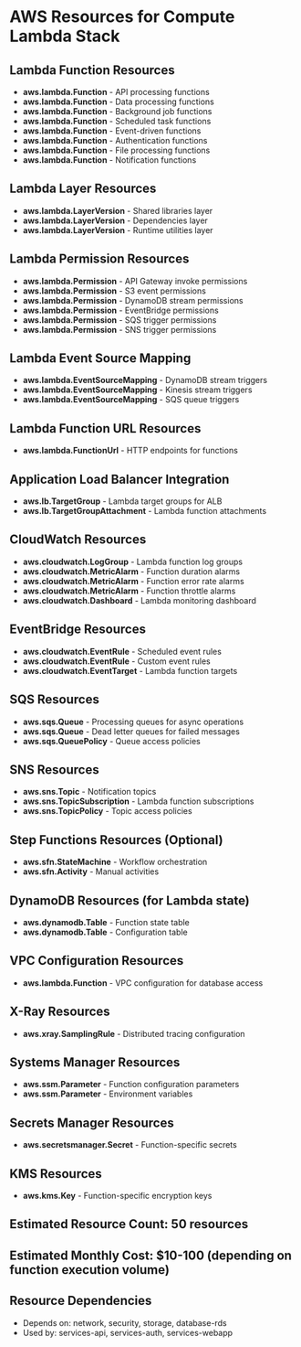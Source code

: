 # AWS Resources for Compute Lambda Stack

## Lambda Function Resources
- **aws.lambda.Function** - API processing functions
- **aws.lambda.Function** - Data processing functions
- **aws.lambda.Function** - Background job functions
- **aws.lambda.Function** - Scheduled task functions
- **aws.lambda.Function** - Event-driven functions
- **aws.lambda.Function** - Authentication functions
- **aws.lambda.Function** - File processing functions
- **aws.lambda.Function** - Notification functions

## Lambda Layer Resources
- **aws.lambda.LayerVersion** - Shared libraries layer
- **aws.lambda.LayerVersion** - Dependencies layer
- **aws.lambda.LayerVersion** - Runtime utilities layer

## Lambda Permission Resources
- **aws.lambda.Permission** - API Gateway invoke permissions
- **aws.lambda.Permission** - S3 event permissions
- **aws.lambda.Permission** - DynamoDB stream permissions
- **aws.lambda.Permission** - EventBridge permissions
- **aws.lambda.Permission** - SQS trigger permissions
- **aws.lambda.Permission** - SNS trigger permissions

## Lambda Event Source Mapping
- **aws.lambda.EventSourceMapping** - DynamoDB stream triggers
- **aws.lambda.EventSourceMapping** - Kinesis stream triggers
- **aws.lambda.EventSourceMapping** - SQS queue triggers

## Lambda Function URL Resources
- **aws.lambda.FunctionUrl** - HTTP endpoints for functions

## Application Load Balancer Integration
- **aws.lb.TargetGroup** - Lambda target groups for ALB
- **aws.lb.TargetGroupAttachment** - Lambda function attachments

## CloudWatch Resources
- **aws.cloudwatch.LogGroup** - Lambda function log groups
- **aws.cloudwatch.MetricAlarm** - Function duration alarms
- **aws.cloudwatch.MetricAlarm** - Function error rate alarms
- **aws.cloudwatch.MetricAlarm** - Function throttle alarms
- **aws.cloudwatch.Dashboard** - Lambda monitoring dashboard

## EventBridge Resources
- **aws.cloudwatch.EventRule** - Scheduled event rules
- **aws.cloudwatch.EventRule** - Custom event rules
- **aws.cloudwatch.EventTarget** - Lambda function targets

## SQS Resources
- **aws.sqs.Queue** - Processing queues for async operations
- **aws.sqs.Queue** - Dead letter queues for failed messages
- **aws.sqs.QueuePolicy** - Queue access policies

## SNS Resources
- **aws.sns.Topic** - Notification topics
- **aws.sns.TopicSubscription** - Lambda function subscriptions
- **aws.sns.TopicPolicy** - Topic access policies

## Step Functions Resources (Optional)
- **aws.sfn.StateMachine** - Workflow orchestration
- **aws.sfn.Activity** - Manual activities

## DynamoDB Resources (for Lambda state)
- **aws.dynamodb.Table** - Function state table
- **aws.dynamodb.Table** - Configuration table

## VPC Configuration Resources
- **aws.lambda.Function** - VPC configuration for database access

## X-Ray Resources
- **aws.xray.SamplingRule** - Distributed tracing configuration

## Systems Manager Resources
- **aws.ssm.Parameter** - Function configuration parameters
- **aws.ssm.Parameter** - Environment variables

## Secrets Manager Resources
- **aws.secretsmanager.Secret** - Function-specific secrets

## KMS Resources
- **aws.kms.Key** - Function-specific encryption keys

## Estimated Resource Count: 50 resources
## Estimated Monthly Cost: $10-100 (depending on function execution volume)

## Resource Dependencies
- Depends on: network, security, storage, database-rds
- Used by: services-api, services-auth, services-webapp